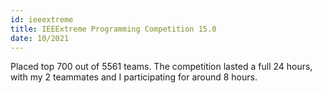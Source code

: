 ```yaml
---
id: ieeextreme
title: IEEExtreme Programming Competition 15.0
date: 10/2021
---
```

Placed top 700 out of 5561 teams. The competition lasted a full 24 hours, with my 2 teammates and I participating for around 8 hours. 